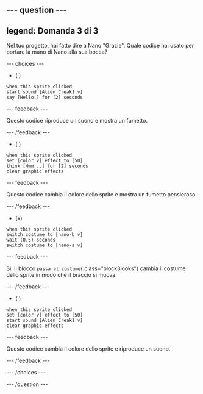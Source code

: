 
--- question ---
---
legend: Domanda 3 di 3
---

Nel tuo progetto, hai fatto dire a Nano "Grazie". Quale codice hai usato per portare la mano di Nano alla sua bocca?

--- choices ---

- ( )
```blocks3
when this sprite clicked
start sound [Alien Creak1 v]
say [Hello!] for [2] seconds 
```

  --- feedback ---

Questo codice riproduce un suono e mostra un fumetto.

  --- /feedback ---

- ( )
```blocks3
when this sprite clicked
set [color v] effect to [50] 
think [Hmm...] for [2] seconds 
clear graphic effects 
```

  --- feedback ---

Questo codice cambia il colore dello sprite e mostra un fumetto pensieroso.

  --- /feedback ---

- (x)
```blocks3
when this sprite clicked
switch costume to [nano-b v] 
wait (0.5) seconds
switch costume to [nano-a v]
```

  --- feedback ---

Sì. Il blocco `passa al costume`{:class="block3looks"} cambia il costume dello sprite in modo che il braccio si muova.

  --- /feedback ---

- ( )
```blocks3
when this sprite clicked
set [color v] effect to [50]
start sound [Alien Creak1 v] 
clear graphic effects 
```

  --- feedback ---

Questo codice cambia il colore dello sprite e riproduce un suono.

  --- /feedback ---

--- /choices ---

--- /question ---
